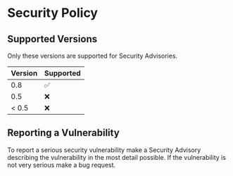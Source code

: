# Security Policy

## Supported Versions

Only these versions are supported for Security Advisories. 

| Version | Supported          |
| ------- | ------------------ |
|   0.8   | :white_check_mark: |
|   0.5   | :x:                |
| < 0.5   | :x:                |

## Reporting a Vulnerability

To report a serious security vulnerability make a Security Advisory describing the vulnerability in the most detail possible. If the vulnerability is not very serious make a bug request.

